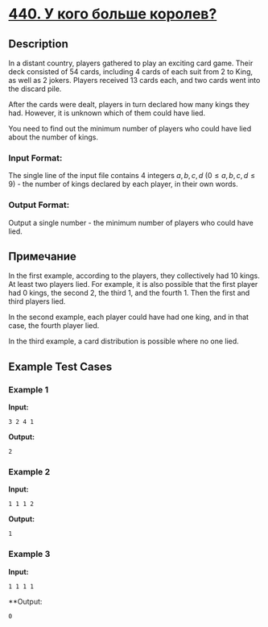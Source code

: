 # [440. У кого больше королев?](https://coderun.yandex.ru/problem/queen-amount)

## Description

In a distant country, players gathered to play an exciting card game. Their deck consisted of 54 cards, including 4 cards of each suit from 2 to King, as well as 2 jokers. Players received 13 cards each, and two cards went into the discard pile.

After the cards were dealt, players in turn declared how many kings they had. However, it is unknown which of them could have lied.

You need to find out the minimum number of players who could have lied about the number of kings.

### Input Format:

The single line of the input file contains 4 integers $a, b, c, d$ ($0 \le a, b, c, d \le 9$) - the number of kings declared by each player, in their own words.

### Output Format:

Output a single number - the minimum number of players who could have lied.

## Примечание

In the first example, according to the players, they collectively had 10 kings. At least two players lied. For example, it is also possible that the first player had 0 kings, the second 2, the third 1, and the fourth 1. Then the first and third players lied.

In the second example, each player could have had one king, and in that case, the fourth player lied.

In the third example, a card distribution is possible where no one lied.

## Example Test Cases

### Example 1

**Input:**
```
3 2 4 1

```

**Output:**
```
2

```

### Example 2

**Input:**
```
1 1 1 2

```

**Output:**
```
1

```

### Example 3

**Input:**
```
1 1 1 1

```

**Output:
```
0

```